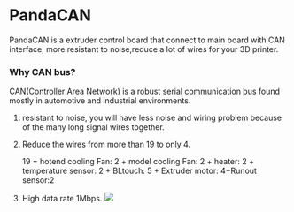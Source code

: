 # PandaCAN
PandaCAN is a extruder control board that connect to main board with CAN interface, more resistant to noise,reduce a lot of wires for your 3D printer.
### Why CAN bus?
CAN(Controller Area Network) is a robust serial communication bus found mostly in automotive and industrial environments.
1. resistant to noise, you will have less noise and wiring problem because of the many long signal wires together.
2. Reduce the wires from more than 19 to only 4. 

      19 = hotend cooling Fan: 2 + model cooling Fan: 2 + heater: 2 + temperature sensor: 2 + BLtouch: 5 + Extruder motor: 4+Runout sensor:2

3. High data rate 1Mbps.
![](https://gitee.com/markyue/pandapi_wiki/raw/master/imges/esp/23564.jpg)
